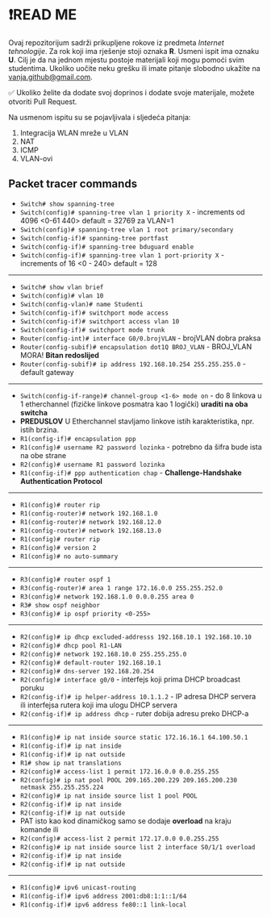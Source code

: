 # ❗READ ME
Ovaj repozitorijum sadrži prikupljene rokove iz predmeta _Internet tehnologije_.
Za rok koji ima rješenje stoji oznaka __R__.
Usmeni ispit ima oznaku __U__.
Cilj je da na jednom mjestu postoje materijali koji mogu pomoći svim studentima.
Ukoliko uočite neku grešku ili imate pitanje slobodno ukažite na <vanja.github@gmail.com>.
<p>✅ Ukoliko želite da dodate svoj doprinos i dodate svoje materijale, možete otvoriti Pull Request.</p>


Na usmenom ispitu su se pojavljivala i sljedeća pitanja:
1. Integracija WLAN mreže u VLAN
2. NAT
3. ICMP
4. VLAN-ovi


## Packet tracer commands

- `Switch# show spanning-tree`
- `Switch(config)# spanning-tree vlan 1 priority X` - increments od 4096 <0-61 440>   default = 32769 za VLAN=1
- `Switch(config)# spanning-tree vlan 1 root primary/secondary`
- `Switch(config-if)# spanning-tree portfast`
- `Switch(config-if)# spanning-tree bduguard enable`
- `Switch(config-if)# spanning-tree vlan 1 port-priority X` - increments of 16 <0 - 240>  default = 128

---

- `Switch# show vlan brief`
- `Switch(config)# vlan 10`
- `Switch(config-vlan)# name Studenti`
- `Switch(config-if)# switchport mode access`
- `Switch(config-if)# switchport access vlan 10 `
- `Switch(config-if)# switchport mode trunk`
- `Router(config-int)# interface G0/0.brojVLAN` - brojVLAN dobra praksa
- `Router(config-subif)# encapsulation dot1Q BROJ_VLAN` - BROJ_VLAN MORA!  **Bitan redoslijed**
- `Router(config-subif)# ip address 192.168.10.254 255.255.255.0` - default gateway

---

- `Switch(config-if-range)# channel-group <1-6> mode on` - do 8 linkova u 1 etherchannel (fizičke linkove posmatra kao 1 logički) **uraditi na oba switcha**
- **PREDUSLOV** U Etherchannel stavljamo linkove istih karakteristika, npr. istih brzina.
- `R1(config-if)# encapsulation ppp`
- `R1(config)# username R2 password lozinka` - potrebno da šifra bude ista na obe strane  
- `R2(config)# username R1 password lozinka`
- `R1(config-if)# ppp authentication chap` - **Challenge-Handshake Authentication Protocol**

---

- `R1(config)# router rip`
- `R1(config-router)# network 192.168.1.0`
- `R1(config-router)# network 192.168.12.0`
- `R1(config-router)# network 192.168.13.0`
- `R1(config)# router rip`
- `R1(config)# version 2`
- `R1(config)# no auto-summary`

---

- `R3(config)# router ospf 1`
- `R3(config-router)# area 1 range 172.16.0.0 255.255.252.0`
- `R3(config)# network 192.168.1.0 0.0.0.255 area 0`
- `R3# show ospf neighbor`
- `R3(config)# ip ospf priority <0-255>`

---

- `R2(config)# ip dhcp excluded-addresss 192.168.10.1 192.168.10.10`
- `R2(config)# dhcp pool R1-LAN`
- `R2(config)# network 192.168.10.0 255.255.255.0`
- `R2(config)# default-router 192.168.10.1`
- `R2(config)# dns-server 192.168.20.254`
- `R2(config)# interface g0/0` - interfejs koji prima DHCP broadcast poruku
- `R2(config-if)# ip helper-address 10.1.1.2` - IP adresa DHCP servera ili interfejsa rutera koji ima ulogu DHCP servera
- `R2(config-if)# ip address dhcp` - ruter dobija adresu preko DHCP-a

---

- `R1(config)# ip nat inside source static 172.16.16.1 64.100.50.1`
- `R1(config-if)# ip nat inside`
- `R1(config-if)# ip nat outside`
- `R1# show ip nat translations`
- `R2(config)# access-list 1 permit 172.16.0.0 0.0.255.255`
- `R2(config)# ip nat pool POOL 209.165.200.229 209.165.200.230 netmask 255.255.255.224`
- `R2(config)# ip nat inside source list 1 pool POOL`
- `R2(config-if)# ip nat inside`
- `R2(config-if)# ip nat outside`
- PAT isto kao kod dinamičkog samo se dodaje __overload__ na kraju komande ili
- `R2(config)# access-list 2 permit 172.17.0.0 0.0.255.255`
- `R2(config)# ip nat inside source list 2 interface S0/1/1 overload`
- `R2(config-if)# ip nat inside`
- `R2(config-if)# ip nat outside`

---

- `R1(config)# ipv6 unicast-routing`
- `R1(config-if)# ipv6 address 2001:db8:1:1::1/64`
- `R1(config-if)# ipv6 address fe80::1 link-local`
